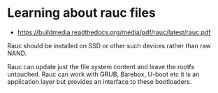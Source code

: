 # Learning about rauc files

* https://buildmedia.readthedocs.org/media/pdf/rauc/latest/rauc.pdf

Rauc should be installed on SSD or other such devices rather than raw
NAND.

Rauc can update just the file system content and leave the rootfs
untouched.
Rauc can work with GRUB, Barebox, U-boot etc it is an application layer
but provides an interface to these bootloaders.


